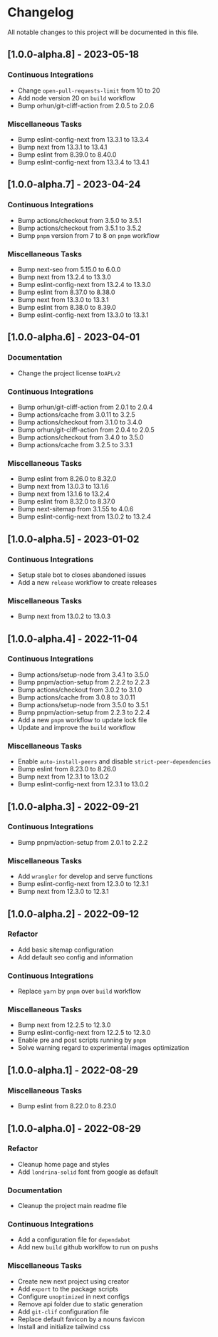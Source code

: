 # Changelog

All notable changes to this project will be documented in this file.

## [1.0.0-alpha.8] - 2023-05-18

### <!-- 07 -->Continuous Integrations

- Change `open-pull-requests-limit` from 10 to 20
- Add node version 20 on `build` workflow
- Bump orhun/git-cliff-action from 2.0.5 to 2.0.6 

### <!-- 08 -->Miscellaneous Tasks

- Bump eslint-config-next from 13.3.1 to 13.3.4 
- Bump next from 13.3.1 to 13.4.1 
- Bump eslint from 8.39.0 to 8.40.0 
- Bump eslint-config-next from 13.3.4 to 13.4.1 

## [1.0.0-alpha.7] - 2023-04-24

### <!-- 07 -->Continuous Integrations

- Bump actions/checkout from 3.5.0 to 3.5.1 
- Bump actions/checkout from 3.5.1 to 3.5.2 
- Bump `pnpm` version from 7 to 8 on `pnpm` workflow

### <!-- 08 -->Miscellaneous Tasks

- Bump next-seo from 5.15.0 to 6.0.0 
- Bump next from 13.2.4 to 13.3.0 
- Bump eslint-config-next from 13.2.4 to 13.3.0 
- Bump eslint from 8.37.0 to 8.38.0 
- Bump next from 13.3.0 to 13.3.1 
- Bump eslint from 8.38.0 to 8.39.0 
- Bump eslint-config-next from 13.3.0 to 13.3.1 

## [1.0.0-alpha.6] - 2023-04-01

### <!-- 05 -->Documentation

- Change the project license to`APLv2`

### <!-- 07 -->Continuous Integrations

- Bump orhun/git-cliff-action from 2.0.1 to 2.0.4 
- Bump actions/cache from 3.0.11 to 3.2.5 
- Bump actions/checkout from 3.1.0 to 3.4.0 
- Bump orhun/git-cliff-action from 2.0.4 to 2.0.5 
- Bump actions/checkout from 3.4.0 to 3.5.0 
- Bump actions/cache from 3.2.5 to 3.3.1 

### <!-- 08 -->Miscellaneous Tasks

- Bump eslint from 8.26.0 to 8.32.0 
- Bump next from 13.0.3 to 13.1.6 
- Bump next from 13.1.6 to 13.2.4 
- Bump eslint from 8.32.0 to 8.37.0 
- Bump next-sitemap from 3.1.55 to 4.0.6 
- Bump eslint-config-next from 13.0.2 to 13.2.4 

## [1.0.0-alpha.5] - 2023-01-02

### <!-- 07 -->Continuous Integrations

- Setup stale bot to closes abandoned issues
- Add a new `release` workflow to create releases

### <!-- 08 -->Miscellaneous Tasks

- Bump next from 13.0.2 to 13.0.3 

## [1.0.0-alpha.4] - 2022-11-04

### <!-- 07 -->Continuous Integrations

- Bump actions/setup-node from 3.4.1 to 3.5.0
- Bump pnpm/action-setup from 2.2.2 to 2.2.3
- Bump actions/checkout from 3.0.2 to 3.1.0
- Bump actions/cache from 3.0.8 to 3.0.11
- Bump actions/setup-node from 3.5.0 to 3.5.1
- Bump pnpm/action-setup from 2.2.3 to 2.2.4
- Add a new `pnpm` workflow to update lock file
- Update and improve the `build` workflow

### <!-- 08 -->Miscellaneous Tasks

- Enable `auto-install-peers` and disable `strict-peer-dependencies`
- Bump eslint from 8.23.0 to 8.26.0
- Bump next from 12.3.1 to 13.0.2
- Bump eslint-config-next from 12.3.1 to 13.0.2

## [1.0.0-alpha.3] - 2022-09-21

### <!-- 07 -->Continuous Integrations

- Bump pnpm/action-setup from 2.0.1 to 2.2.2

### <!-- 08 -->Miscellaneous Tasks

- Add `wrangler` for develop and serve functions
- Bump eslint-config-next from 12.3.0 to 12.3.1
- Bump next from 12.3.0 to 12.3.1

## [1.0.0-alpha.2] - 2022-09-12

### <!-- 04 -->Refactor

- Add basic sitemap configuration
- Add default seo config and information

### <!-- 07 -->Continuous Integrations

- Replace `yarn` by `pnpm` over `build` workflow

### <!-- 08 -->Miscellaneous Tasks

- Bump next from 12.2.5 to 12.3.0
- Bump eslint-config-next from 12.2.5 to 12.3.0
- Enable pre and post scripts running by `pnpm`
- Solve warning regard to experimental images optimization

## [1.0.0-alpha.1] - 2022-08-29

### <!-- 08 -->Miscellaneous Tasks

- Bump eslint from 8.22.0 to 8.23.0

## [1.0.0-alpha.0] - 2022-08-29

### <!-- 04 -->Refactor

- Cleanup home page and styles
- Add `londrina-solid` font from google as default

### <!-- 05 -->Documentation

- Cleanup the project main readme file

### <!-- 07 -->Continuous Integrations

- Add a configuration file for `dependabot`
- Add new `build` github worklfow to run on pushs

### <!-- 08 -->Miscellaneous Tasks

- Create new next project using creator
- Add `export` to the package scripts
- Configure `unoptimized` in next configs
- Remove api folder due to static generation
- Add `git-clif` configuration file
- Replace default favicon by a nouns favicon
- Install and initialize tailwind css

<!-- generated by git-cliff -->
